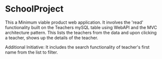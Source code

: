 # SchoolProject

This a Minimum viable product web application. 
It involves the 'read' functionality built on the Teachers mySQL table using WebAPI and the MVC architecture pattern.
This lists the teachers from the data and upon clicking a teacher, shows up the details of the teacher.

Additional Initiative:
It includes the search functionality of teacher's first name from the list to filter.
